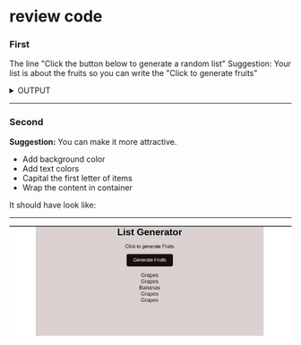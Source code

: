 # review code
### First

The line "Click the button below to generate a random list"
Suggestion: Your list is about the fruits so you can write the "Click to generate fruits"
<details>

  <img src="./photos/front-page.png" alt = "new"/>

  <summary>
    OUTPUT
  </summary>
</details>

<hr>

### Second

<b>Suggestion:</b> You can make it more attractive.

- Add background color
- Add text colors
- Capital the first letter of items
- Wrap the content in container

It should have look like:

<hr>

<img src="./photos/new.png" alt = "new"/>
